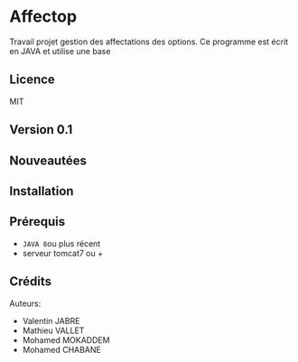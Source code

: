 # Affectop
Travail projet gestion des affectations des options.
Ce programme est écrit en JAVA et utilise une base 

## Licence
MIT
## Version 0.1

## Nouveautées


## Installation

## Prérequis
- `JAVA 8`ou plus récent
- serveur tomcat7 ou +

## Crédits
Auteurs:
- Valentin JABRE
- Mathieu VALLET
- Mohamed MOKADDEM
- Mohamed CHABANE

